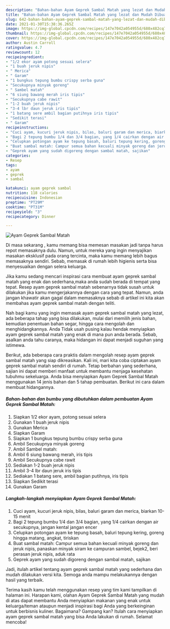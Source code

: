 ```yaml
---
description: "Bahan-bahan Ayam Geprek Sambal Matah yang lezat dan Mudah Dibuat"
title: "Bahan-bahan Ayam Geprek Sambal Matah yang lezat dan Mudah Dibuat"
slug: 642-bahan-bahan-ayam-geprek-sambal-matah-yang-lezat-dan-mudah-dibuat
date: 2021-01-30T15:38:36.265Z
image: https://img-global.cpcdn.com/recipes/147e7042a054955d/680x482cq70/ayam-geprek-sambal-matah-foto-resep-utama.jpg
thumbnail: https://img-global.cpcdn.com/recipes/147e7042a054955d/680x482cq70/ayam-geprek-sambal-matah-foto-resep-utama.jpg
cover: https://img-global.cpcdn.com/recipes/147e7042a054955d/680x482cq70/ayam-geprek-sambal-matah-foto-resep-utama.jpg
author: Austin Carroll
ratingvalue: 4.7
reviewcount: 12
recipeingredient:
- "1/2 ekor ayam potong sesuai selera"
- "1 buah jeruk nipis"
- " Merica"
- " Garam"
- "1 bungkus tepung bumbu crispy serba guna"
- "Secukupnya minyak goreng"
- " Sambel matah"
- "6 siung bawang merah iris tipis"
- "Secukupnya cabe rawit"
- "1-2 buah jeruk nipis"
- "3-4 lbr daun jeruk iris tipis"
- "1 batang sere ambil bagian putihnya iris tipis"
- "Sedikit terasi"
- " Garam"
recipeinstructions:
- "Cuci ayam, kucuri jeruk nipis, bilas, baluri garam dan merica, biarkan 10-15 menit"
- "Bagi 2 tepung bumbu 1/4 dan 3/4 bagian, yang 1/4 cairkan dengan air secukupnya, jangan kental jangan encer"
- "Celupkan potongan ayam ke tepung basah, baluri tepung kering, goreng hingga matang, angkat, tiriskan"
- "Buat sambal matah: Campur semua bahan kecuali minyak goreng dan jeruk nipis, panaskan minyak siram ke campuran sambel, bejek2, beri perasan jeruk nipis, aduk rata"
- "Geprek ayam yang sudah digoreng dengan sambal matah, sajikan"
categories:
- Resep
tags:
- ayam
- geprek
- sambal

katakunci: ayam geprek sambal 
nutrition: 118 calories
recipecuisine: Indonesian
preptime: "PT29M"
cooktime: "PT31M"
recipeyield: "3"
recipecategory: Dinner

---
```



![Ayam Geprek Sambal Matah](https://img-global.cpcdn.com/recipes/147e7042a054955d/680x482cq70/ayam-geprek-sambal-matah-foto-resep-utama.jpg)

Di masa  sekarang , kamu memang bisa memesan masakan jadi tanpa harus repot memasaknya dulu. Namun, untuk mereka yang ingin menyajikan masakan eksklusif pada orang tercinta, maka kamu memang lebih bagus memasaknya sendiri. Sebab, memasak di rumah lebih higienis serta bisa menyesuaikan dengan selera keluarga.

Jika kamu sedang mencari inspirasi cara membuat ayam geprek sambal matah yang enak dan sederhana,maka anda sudah berada di tempat yang tepat. Resep ayam geprek sambal matah  sebenarnya tidak susah untuk dilakukan jika kamu mengerjakannya dengan cara yang tepat. Namun, anda jangan khawatir akan gagal dalam memasaknya 
sebab di artikel ini kita akan membahas ayam geprek sambal matah dengan teliti.  



Nah bagi kamu yang ingin memasak ayam geprek sambal matah yang lezat, ada beberapa tahap yang bisa dilakukan, mulai dari memilih jenis bahan, kemudian penentuan bahan segar, hingga cara mengolah dan menghidangkannya. Anda Tidak usah pusing kalau hendak menyiapkan ayam geprek sambal matah yang enak di mana pun anda berada. Sebab, asalkan anda  tahu caranya, maka hidangan ini dapat menjadi suguhan yang istimewa.

Berikut, ada beberapa cara praktis  dalam mengolah resep ayam geprek sambal matah yang siap dikreasikan. Kali ini, mari kita coba ciptakan ayam geprek sambal matah sendiri di rumah. Tetap berbahan yang sederhana, sajian ini dapat memberi manfaat untuk membantu menjaga kesehatan tubuhmu sekeluarga. Anda bisa menyiapkan Ayam Geprek Sambal Matah menggunakan 14 jenis bahan dan 5 tahap pembuatan. Berikut ini cara dalam membuat hidangannya.

<!--inarticleads1-->

##### Bahan-bahan dan bumbu yang dibutuhkan dalam pembuatan Ayam Geprek Sambal Matah:

1. Siapkan 1/2 ekor ayam, potong sesuai selera
1. Gunakan 1 buah jeruk nipis
1. Gunakan  Merica
1. Siapkan  Garam
1. Siapkan 1 bungkus tepung bumbu crispy serba guna
1. Ambil Secukupnya minyak goreng
1. Ambil  Sambel matah:
1. Ambil 6 siung bawang merah, iris tipis
1. Ambil Secukupnya cabe rawit
1. Sediakan 1-2 buah jeruk nipis
1. Ambil 3-4 lbr daun jeruk iris tipis
1. Sediakan 1 batang sere, ambil bagian putihnya, iris tipis
1. Siapkan Sedikit terasi
1. Gunakan  Garam




<!--inarticleads2-->

##### Langkah-langkah menyiapkan Ayam Geprek Sambal Matah:

1. Cuci ayam, kucuri jeruk nipis, bilas, baluri garam dan merica, biarkan 10-15 menit
1. Bagi 2 tepung bumbu 1/4 dan 3/4 bagian, yang 1/4 cairkan dengan air secukupnya, jangan kental jangan encer
1. Celupkan potongan ayam ke tepung basah, baluri tepung kering, goreng hingga matang, angkat, tiriskan
1. Buat sambal matah: Campur semua bahan kecuali minyak goreng dan jeruk nipis, panaskan minyak siram ke campuran sambel, bejek2, beri perasan jeruk nipis, aduk rata
1. Geprek ayam yang sudah digoreng dengan sambal matah, sajikan




Jadi, itulah artikel tentang  ayam geprek sambal matah  yang sederhana dan mudah dilakukan versi kita. Semoga anda mampu melakukannya dengan hasil yang terbaik. 

Terima kasih kamu telah menggunakan resep yang tim kami tampilkan di halaman ini. Harapan kami, olahan  Ayam Geprek Sambal Matah yang mudah di atas dapat membantu Anda menyiapkan makanan yang enak untuk keluarga/teman ataupun menjadi inspirasi bagi Anda yang berkeinginan untuk berbisnis kuliner. Bagaimana? Gampang kan? Itulah cara menyiapkan ayam geprek sambal matah yang bisa Anda lakukan di rumah. Selamat mencoba!

